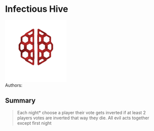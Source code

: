 # Infectious Hive
<img src="https://raw.githubusercontent.com/yoyosource/BOTC-HomeBrew/master/Demon/Infectious Hive/image.png" alt="drawing" width="200"/>\
Authors: 

## Summary
> Each night* choose a player their vote gets inverted if at least 2 players votes are inverted that way they die. All evil acts together except first night

